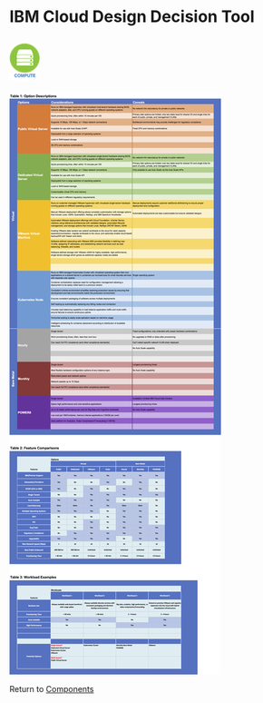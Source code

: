 # IBM Cloud Design Decision Tool 
## ![Compute](/images/compute_icon.png)

![Options](/images/compute.png)

Return to [Components](README.md)
